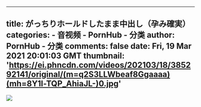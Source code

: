 
---
title: がっちりホールドしたまま中出し（孕み確実）
categories: 
    - 音视频
    - PornHub - 分类
author: PornHub - 分类
comments: false
date: Fri, 19 Mar 2021 20:01:03 GMT
thumbnail: 'https://ei.phncdn.com/videos/202103/18/385292141/original/(m=q2S3LLWbeaf8Ggaaaa)(mh=8Y1l-TQP_AhiaJL-)0.jpg'
---

<div>   
<img src="https://ei.phncdn.com/videos/202103/18/385292141/original/(m=q2S3LLWbeaf8Ggaaaa)(mh=8Y1l-TQP_AhiaJL-)0.jpg" referrerpolicy="no-referrer">  
</div>
            